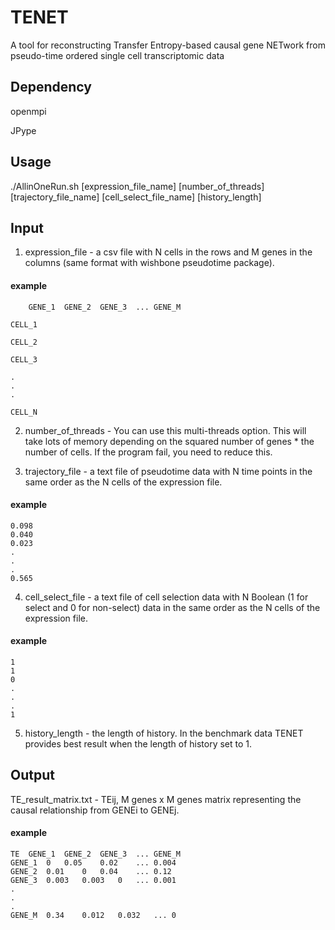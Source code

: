 # TENET
A tool for reconstructing Transfer Entropy-based causal gene NETwork from pseudo-time ordered single cell transcriptomic data 

## Dependency

openmpi

JPype

## Usage

./AllinOneRun.sh [expression_file_name] [number_of_threads] [trajectory_file_name] [cell_select_file_name] [history_length]

## Input 

1. expression_file - a csv file with N cells in the rows and M genes in the columns (same format with wishbone pseudotime package).

#### example

		GENE_1	GENE_2	GENE_3	...	GENE_M

	CELL_1	

	CELL_2

	CELL_3

	.
	.
	.

	CELL_N

2. number_of_threads - You can use this multi-threads option. This will take lots of memory depending on the squared number of genes * the number of cells. If the program fail, you need to reduce this.

3. trajectory_file - a text file of pseudotime data with N time points in the same order as the N cells of the expression file.

#### example

	0.098
	0.040
	0.023
	.
	.
	.
	0.565

4. cell_select_file - a text file of cell selection data with N Boolean (1 for select and 0 for non-select) data in the same order as the N cells of the expression file.

#### example

	1
	1
	0
	.
	.
	.
	1

5. history_length - the length of history. In the benchmark data TENET provides best result when the length of history set to 1.

## Output

TE_result_matrix.txt - TEij, M genes x M genes matrix representing the causal relationship from GENEi to GENEj.

#### example

	TE	GENE_1	GENE_2	GENE_3	...	GENE_M
	GENE_1	0	0.05	0.02	...	0.004
	GENE_2	0.01	0	0.04	...	0.12
	GENE_3	0.003	0.003	0	...	0.001
	.
	.
	.
	GENE_M	0.34	0.012	0.032	...	0